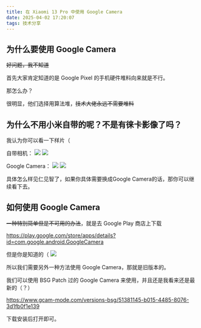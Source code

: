 ```yaml
---
title: 在 Xiaomi 13 Pro 中使用 Google Camera
date: 2025-04-02 17:20:07
tags: 技术分享
---
```


## 为什么要使用 Google Camera
~~好问题，我不知道~~

首先大家肯定知道的是 Google Pixel 的手机硬件堆料向来就是不行。

那怎么办？

很明显，他们选择用算法堆，~~技术大佬永远不需要堆料~~

## 为什么不用小米自带的呢？不是有徕卡影像了吗？
我认为你可以看一下样片（

自带相机：
![](./images/shot-on-xiaomi-13-with-google-camera/IMG_20250402_172848.jpg)
![](./images/shot-on-xiaomi-13-with-google-camera/IMG_20250402_172917.jpg)

Google Camera：
![](./images/shot-on-xiaomi-13-with-google-camera/PXL_20250402_173101879.jpg)
![](./images/shot-on-xiaomi-13-with-google-camera/PXL_20250402_173155297.jpg)

具体怎么样见仁见智了，如果你具体需要换成Google Camera的话，那你可以继续看下去。

## 如何使用 Google Camera
~~一种特别简单但是不可用的办法~~，就是去 Google Play 商店上下载

<https://play.google.com/store/apps/details?id=com.google.android.GoogleCamera>

但是你是知道的（
![](./images/shot-on-xiaomi-13-with-google-camera/google-play-in-camera.png)

所以我们需要另外一种方法使用 Google Camera，那就是旧版本的。

我们可以使用 BSG Patch 过的 Google Camera 来使用，并且还是我看来还是最新的（？）

<https://www.gcam-mode.com/versions-bsg/51381145-b015-4485-8076-3d1fb0f1e139>

下载安装后打开即可。